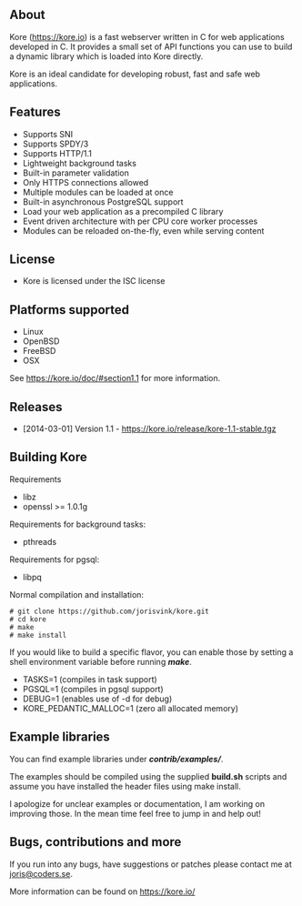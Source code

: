 About
-----
Kore (https://kore.io) is a fast webserver written in C for web applications
developed in C. It provides a small set of API functions you can use to build
a dynamic library which is loaded into Kore directly.

Kore is an ideal candidate for developing robust, fast and safe web applications.

Features
--------
* Supports SNI
* Supports SPDY/3
* Supports HTTP/1.1
* Lightweight background tasks
* Built-in parameter validation
* Only HTTPS connections allowed
* Multiple modules can be loaded at once
* Built-in asynchronous PostgreSQL support
* Load your web application as a precompiled C library
* Event driven architecture with per CPU core worker processes
* Modules can be reloaded on-the-fly, even while serving content

License
-------
* Kore is licensed under the ISC license

Platforms supported
-------------------
* Linux
* OpenBSD
* FreeBSD
* OSX

See https://kore.io/doc/#section1.1 for more information.

Releases
--------
* [2014-03-01] Version 1.1 - https://kore.io/release/kore-1.1-stable.tgz

Building Kore
-------------

Requirements
* libz
* openssl >= 1.0.1g

Requirements for background tasks:
* pthreads

Requirements for pgsql:
* libpq

Normal compilation and installation:

```
# git clone https://github.com/jorisvink/kore.git
# cd kore
# make
# make install
```

If you would like to build a specific flavor, you can enable
those by setting a shell environment variable before running **_make_**.

* TASKS=1 (compiles in task support)
* PGSQL=1 (compiles in pgsql support)
* DEBUG=1 (enables use of -d for debug)
* KORE_PEDANTIC_MALLOC=1 (zero all allocated memory)

Example libraries
-----------------

You can find example libraries under **_contrib/examples/_**.

The examples should be compiled using the supplied **build.sh** scripts
and assume you have installed the header files using make install.

I apologize for unclear examples or documentation, I am working on
improving those. In the mean time feel free to jump in and help out!

Bugs, contributions and more
----------------------------

If you run into any bugs, have suggestions or patches please
contact me at joris@coders.se.

More information can be found on https://kore.io/
